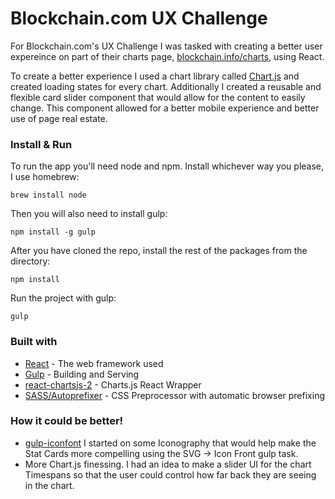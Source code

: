 # Blockchain.com UX Challenge

For Blockchain.com's UX Challenge I was tasked with creating a better user expereince on part of their charts page, [blockchain.info/charts](https://blockchain.info/charts), using React.

To create a better experience I used a chart library called [Chart.js](http://www.chartjs.org/) and created loading states for every chart. Additionally I created a reusable and flexible card slider component that would allow for the content to easily change. This component allowed for a better mobile experience and better use of page real estate.

### Install & Run

To run the app you'll need node and npm. Install whichever way you please, I use homebrew:

```
brew install node
```

Then you will also need to install gulp:

```
npm install -g gulp
```

After you have cloned the repo, install the rest of the packages from the directory:

```
npm install
```

Run the project with gulp:

```
gulp
```

### Built with

* [React](https://reactjs.org/) - The web framework used
* [Gulp](https://gulpjs.com/) - Building and Serving
* [react-chartsjs-2](https://www.npmjs.com/package/react-chartjs-2) - Charts.js React Wrapper
* [SASS/Autoprefixer](https://www.npmjs.com/package/gulp-autoprefixer) - CSS Preprocessor with automatic browser prefixing


### How it could be better!

* [gulp-iconfont](https://www.npmjs.com/package/gulp-iconfont) I started on some Iconography that would help make the Stat Cards more compelling using the SVG -> Icon Front gulp task.
* More Chart.js finessing. I had an idea to make a slider UI for the chart Timespans so that the user could control how far back they are seeing in the chart.

